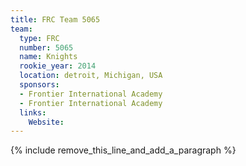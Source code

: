 ```yaml
---
title: FRC Team 5065
team:
  type: FRC
  number: 5065
  name: Knights
  rookie_year: 2014
  location: detroit, Michigan, USA
  sponsors:
  - Frontier International Academy
  - Frontier International Academy
  links:
    Website:
---
```


{% include remove_this_line_and_add_a_paragraph %}